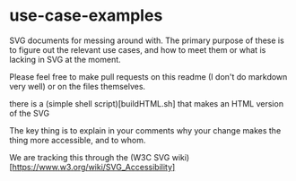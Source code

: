 # use-case-examples
SVG documents for messing around with. The primary purpose of these is to figure out the relevant use cases,
and how to meet them or what is lacking in SVG at the moment.

Please feel free to make pull requests on this readme (I don't do markdown very well) or on the files themselves.

there is a (simple shell script)[buildHTML.sh] that makes an HTML version of the SVG

The key thing is to explain in your comments why your change makes the thing more accessible, and to whom.

We are tracking this through the (W3C SVG wiki)[https://www.w3.org/wiki/SVG_Accessibility]
